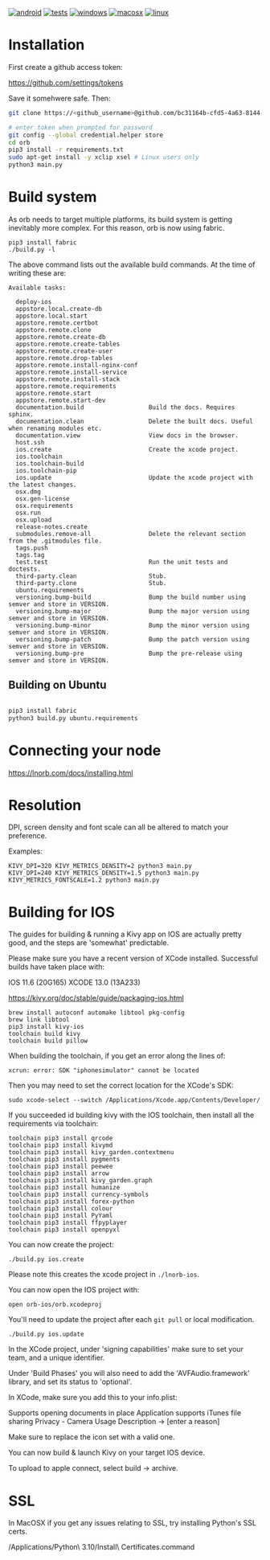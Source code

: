 [![android](https://github.com/lightningorb/orb/actions/workflows/build_android.yml/badge.svg?branch=build_android)](https://github.com/lightningorb/orb/actions/workflows/build_android.yml) [![tests](https://github.com/lightningorb/orb/actions/workflows/tests.yaml/badge.svg)](https://github.com/lightningorb/orb/actions/workflows/tests.yaml) [![windows](https://github.com/lightningorb/orb/actions/workflows/build_windows.yaml/badge.svg?branch=build_windows)](https://github.com/lightningorb/orb/actions/workflows/build_windows.yaml) [![macosx](https://github.com/lightningorb/orb/actions/workflows/build_macosx.yaml/badge.svg?branch=build_macosx)](https://github.com/lightningorb/orb/actions/workflows/build_macosx.yaml) [![linux](https://github.com/lightningorb/orb/actions/workflows/build_linux.yml/badge.svg?branch=build_linux)](https://github.com/lightningorb/orb/actions/workflows/build_linux.yml)

# Installation

First create a github access token:

https://github.com/settings/tokens

Save it somehwere safe. Then:

```bash
git clone https://<github_username>@github.com/bc31164b-cfd5-4a63-8144-875100622b2d/orb.git

# enter token when prompted for password
git config --global credential.helper store
cd orb
pip3 install -r requirements.txt
sudo apt-get install -y xclip xsel # Linux users only
python3 main.py

```

# Build system

As orb needs to target multiple platforms, its build system is getting inevitably more complex. For this reason, orb is now using fabric.

```python3
pip3 install fabric
./build.py -l
```

The above command lists out the available build commands. At the time of writing these are:

    Available tasks:

      deploy-ios
      appstore.local.create-db
      appstore.local.start
      appstore.remote.certbot
      appstore.remote.clone
      appstore.remote.create-db
      appstore.remote.create-tables
      appstore.remote.create-user
      appstore.remote.drop-tables
      appstore.remote.install-nginx-conf
      appstore.remote.install-service
      appstore.remote.install-stack
      appstore.remote.requirements
      appstore.remote.start
      appstore.remote.start-dev
      documentation.build                  Build the docs. Requires sphinx.
      documentation.clean                  Delete the built docs. Useful when renaming modules etc.
      documentation.view                   View docs in the browser.
      host.ssh
      ios.create                           Create the xcode project.
      ios.toolchain
      ios.toolchain-build
      ios.toolchain-pip
      ios.update                           Update the xcode project with the latest changes.
      osx.dmg
      osx.gen-license
      osx.requirements
      osx.run
      osx.upload
      release-notes.create
      submodules.remove-all                Delete the relevant section from the .gitmodules file.
      tags.push
      tags.tag
      test.test                            Run the unit tests and doctests.
      third-party.clean                    Stub.
      third-party.clone                    Stub.
      ubuntu.requirements
      versioning.bump-build                Bump the build number using semver and store in VERSION.
      versioning.bump-major                Bump the major version using semver and store in VERSION.
      versioning.bump-minor                Bump the minor version using semver and store in VERSION.
      versioning.bump-patch                Bump the patch version using semver and store in VERSION.
      versioning.bump-pre                  Bump the pre-release using semver and store in VERSION.

## Building on Ubuntu

```bash

pip3 install fabric
python3 build.py ubuntu.requirements

```

# Connecting your node

https://lnorb.com/docs/installing.html

# Resolution

DPI, screen density and font scale can all be altered to match your preference.

Examples:

```
KIVY_DPI=320 KIVY_METRICS_DENSITY=2 python3 main.py
KIVY_DPI=240 KIVY_METRICS_DENSITY=1.5 python3 main.py
KIVY_METRICS_FONTSCALE=1.2 python3 main.py
```

# Building for IOS

The guides for building & running a Kivy app on IOS are actually pretty good, and the steps are 'somewhat' predictable.

Please make sure you have a recent version of XCode installed. Successful builds have taken place with:

IOS 11.6 (20G165)
XCODE 13.0 (13A233)

https://kivy.org/doc/stable/guide/packaging-ios.html

```
brew install autoconf automake libtool pkg-config
brew link libtool
pip3 install kivy-ios
toolchain build kivy
toolchain build pillow
```

When building the toolchain, if you get an error along the lines of:

```
xcrun: error: SDK "iphonesimulator" cannot be located
```

Then you may need to set the correct location for the XCode's SDK:

```
sudo xcode-select --switch /Applications/Xcode.app/Contents/Developer/
```

If you succeeded id building kivy with the IOS toolchain, then install all the requirements via toolchain:

```
toolchain pip3 install qrcode
toolchain pip3 install kivymd
toolchain pip3 install kivy_garden.contextmenu
toolchain pip3 install pygments
toolchain pip3 install peewee
toolchain pip3 install arrow
toolchain pip3 install kivy_garden.graph
toolchain pip3 install humanize
toolchain pip3 install currency-symbols
toolchain pip3 install forex-python
toolchain pip3 install colour
toolchain pip3 install PyYaml
toolchain pip3 install ffpyplayer
toolchain pip3 install openpyxl
```


You can now create the project:
```
./build.py ios.create
```

Please note this creates the xcode project in `./lnorb-ios`.

You can now open the IOS project with:

```
open orb-ios/orb.xcodeproj
```

You'll need to update the project after each `git pull` or local modification.

```
./build.py ios.update
```

In the XCode project, under 'signing capabilities' make sure to set your team, and a unique identifier.

Under 'Build Phases' you will also need to add the 'AVFAudio.framework' library, and set its status to 'optional'.

In XCode, make sure you add this to your info.plist:

Supports opening documents in place
Application supports iTunes file sharing
Privacy - Camera Usage Description     ->          [enter a reason]

Make sure to replace the icon set with a valid one.

You can now build & launch Kivy on your target IOS device.

To upload to apple connect, select build -> archive.


# SSL

In MacOSX if you get any issues relating to SSL, try installing Python's SSL certs.

/Applications/Python\ 3.10/Install\ Certificates.command

